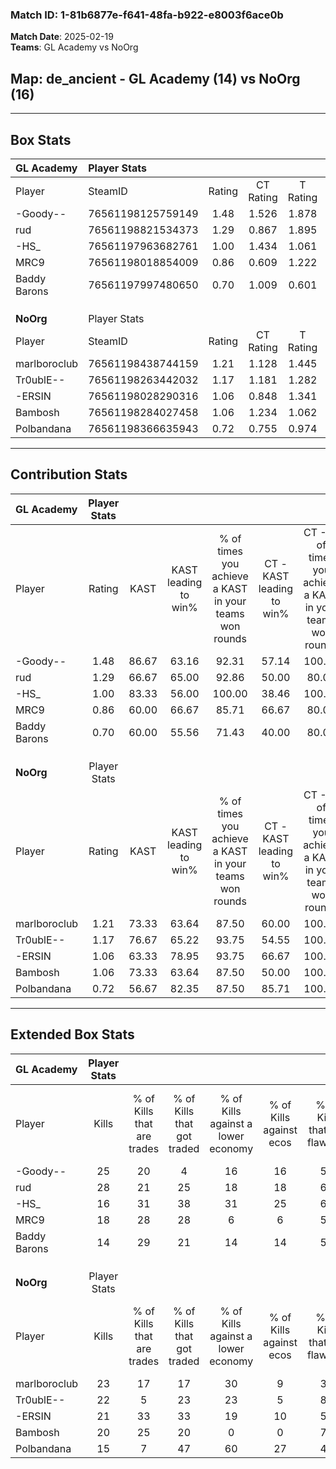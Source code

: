 ### Match ID: 1-81b6877e-f641-48fa-b922-e8003f6ace0b  
**Match Date**: 2025-02-19  
**Teams**: GL Academy vs NoOrg  

## **Map**: de_ancient - GL Academy (14) vs NoOrg (16)  
---  

## Box Stats  

| **GL Academy** | Player Stats      |        |           |          |       |      |       |         |        |      |     |
| :- | :- | :-: | :-: | :-: | :-: | :-: | :-: | :-: | :-: | :-: | :-: |
| Player         | SteamID           | Rating | CT Rating | T Rating | KAST  | ADR  | Kills | Assists | Deaths | K/D  | HS% |
| -Goody--       | 76561198125759149 |  1.48  |   1.526   |  1.878   | 86.67 | 82.2 |  25   |    9    |   13   | 1.92 | 56  |
| rud            | 76561198821534373 |  1.29  |   0.867   |  1.895   | 66.67 | 90.4 |  28   |    6    |   21   | 1.33 | 32  |
| -HS_           | 76561197963682761 |  1.00  |   1.434   |  1.061   | 83.33 | 75.6 |  16   |   17    |   24   | 0.67 | 62  |
| MRC9           | 76561198018854009 |  0.86  |   0.609   |  1.222   | 60.00 | 64.8 |  18   |    3    |   21   | 0.86 | 55  |
| Baddy Barons   | 76561197997480650 |  0.70  |   1.009   |  0.601   | 60.00 | 59.0 |  14   |    4    |   23   | 0.61 | 64  |
|                |                   |        |           |          |       |      |       |         |        |      |     |
|                |                   |        |           |          |       |      |       |         |        |      |     |
|                |                   |        |           |          |       |      |       |         |        |      |     |
| **NoOrg**      | Player Stats      |        |           |          |       |      |       |         |        |      |     |
| Player         | SteamID           | Rating | CT Rating | T Rating | KAST  | ADR  | Kills | Assists | Deaths | K/D  | HS% |
| marlboroclub   | 76561198438744159 |  1.21  |   1.128   |  1.445   | 73.33 | 86.7 |  23   |    8    |   20   | 1.15 | 69  |
| Tr0ublE--      | 76561198263442032 |  1.17  |   1.181   |  1.282   | 76.67 | 64.9 |  22   |    4    |   17   | 1.29 | 36  |
| -ERSIN         | 76561198028290316 |  1.06  |   0.848   |  1.341   | 63.33 | 88.3 |  21   |    6    |   21   | 1.00 | 42  |
| Bambosh        | 76561198284027458 |  1.06  |   1.234   |  1.062   | 73.33 | 72.1 |  20   |    2    |   20   | 1.00 | 65  |
| Polbandana     | 76561198366635943 |  0.72  |   0.755   |  0.974   | 56.67 | 70.7 |  15   |    4    |   24   | 0.63 | 53  |
---  

## Contribution Stats  

| **GL Academy** | Player Stats |       |                      |                                                        |                           |                                                             |                          |                                                            |
| :- | :-: | :-: | :-: | :-: | :-: | :-: | :-: | :-: |
| Player         |    Rating    | KAST  | KAST leading to win% | % of times you achieve a KAST in your teams won rounds | CT - KAST leading to win% | CT - % of times you achieve a KAST in your teams won rounds | T - KAST leading to win% | T - % of times you achieve a KAST in your teams won rounds |
| -Goody--       |     1.48     | 86.67 |        63.16         |                         92.31                          |           57.14           |                           100.00                            |          66.67           |                           88.89                            |
| rud            |     1.29     | 66.67 |        65.00         |                         92.86                          |           50.00           |                            80.00                            |          75.00           |                           100.00                           |
| -HS_           |     1.00     | 83.33 |        56.00         |                         100.00                         |           38.46           |                           100.00                            |          75.00           |                           100.00                           |
| MRC9           |     0.86     | 60.00 |        66.67         |                         85.71                          |           66.67           |                            80.00                            |          66.67           |                           88.89                            |
| Baddy Barons   |     0.70     | 60.00 |        55.56         |                         71.43                          |           40.00           |                            80.00                            |          75.00           |                           66.67                            |
|                |              |       |                      |                                                        |                           |                                                             |                          |                                                            |
|                |              |       |                      |                                                        |                           |                                                             |                          |                                                            |
|                |              |       |                      |                                                        |                           |                                                             |                          |                                                            |
| **NoOrg**      | Player Stats |       |                      |                                                        |                           |                                                             |                          |                                                            |
| Player         |    Rating    | KAST  | KAST leading to win% | % of times you achieve a KAST in your teams won rounds | CT - KAST leading to win% | CT - % of times you achieve a KAST in your teams won rounds | T - KAST leading to win% | T - % of times you achieve a KAST in your teams won rounds |
| marlboroclub   |     1.21     | 73.33 |        63.64         |                         87.50                          |           60.00           |                           100.00                            |          66.67           |                           80.00                            |
| Tr0ublE--      |     1.17     | 76.67 |        65.22         |                         93.75                          |           54.55           |                           100.00                            |          75.00           |                           90.00                            |
| -ERSIN         |     1.06     | 63.33 |        78.95         |                         93.75                          |           66.67           |                           100.00                            |          90.00           |                           90.00                            |
| Bambosh        |     1.06     | 73.33 |        63.64         |                         87.50                          |           50.00           |                           100.00                            |          80.00           |                           80.00                            |
| Polbandana     |     0.72     | 56.67 |        82.35         |                         87.50                          |           85.71           |                           100.00                            |          80.00           |                           80.00                            |
---  

## Extended Box Stats  

| **GL Academy** | Player Stats |                            |                            |                                    |                         |                              |                                 |        |                             |                                     |                          |                               |                            |
| :- | :-: | :-: | :-: | :-: | :-: | :-: | :-: | :-: | :-: | :-: | :-: | :-: | :-: |
| Player         |    Kills     | % of Kills that are trades | % of Kills that got traded | % of Kills against a lower economy | % of Kills against ecos | % of Kills that are flawless | % of Kills that are close duels | Deaths | % of Deaths that get traded | % of Deaths against a lower economy | % of Deaths against ecos | % of Deaths that are flawless | % of Deaths that are close |
| -Goody--       |      25      |             20             |             4              |                 16                 |           16            |              52              |                8                |   13   |             23              |                 23                  |            15            |              69               |             0              |
| rud            |      28      |             21             |             25             |                 18                 |           18            |              64              |                7                |   21   |             24              |                 10                  |            5             |              62               |             5              |
| -HS_           |      16      |             31             |             38             |                 31                 |           25            |              63              |                6                |   24   |             42              |                  4                  |            0             |              33               |             4              |
| MRC9           |      18      |             28             |             28             |                 6                  |            6            |              56              |                6                |   21   |             14              |                  5                  |            0             |              57               |             10             |
| Baddy Barons   |      14      |             29             |             21             |                 14                 |           14            |              57              |                7                |   23   |             26              |                  9                  |            4             |              70               |             0              |
|                |              |                            |                            |                                    |                         |                              |                                 |        |                             |                                     |                          |                               |                            |
|                |              |                            |                            |                                    |                         |                              |                                 |        |                             |                                     |                          |                               |                            |
|                |              |                            |                            |                                    |                         |                              |                                 |        |                             |                                     |                          |                               |                            |
| **NoOrg**      | Player Stats |                            |                            |                                    |                         |                              |                                 |        |                             |                                     |                          |                               |                            |
| Player         |    Kills     | % of Kills that are trades | % of Kills that got traded | % of Kills against a lower economy | % of Kills against ecos | % of Kills that are flawless | % of Kills that are close duels | Deaths | % of Deaths that get traded | % of Deaths against a lower economy | % of Deaths against ecos | % of Deaths that are flawless | % of Deaths that are close |
| marlboroclub   |      23      |             17             |             17             |                 30                 |            9            |              35              |                4                |   20   |             25              |                 10                  |            0             |              50               |             0              |
| Tr0ublE--      |      22      |             5              |             23             |                 23                 |            5            |              82              |                0                |   17   |             18              |                 12                  |            6             |              76               |             6              |
| -ERSIN         |      21      |             33             |             33             |                 19                 |           10            |              52              |               14                |   21   |             10              |                 14                  |            5             |              57               |             5              |
| Bambosh        |      20      |             25             |             20             |                 0                  |            0            |              75              |                0                |   20   |             20              |                 15                  |            0             |              65               |             5              |
| Polbandana     |      15      |             7              |             47             |                 60                 |           27            |              40              |                0                |   24   |             33              |                 13                  |            4             |              50               |             17             |
